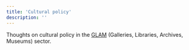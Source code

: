 ```yaml
---
title: 'Cultural policy'
description: ''
---
```


Thoughts on cultural policy in the [GLAM](https://en.wikipedia.org/wiki/GLAM_(cultural_heritage)) (Galleries, Libraries, Archives, Museums) sector.
